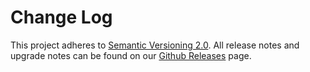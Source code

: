 # Change Log

This project adheres to [Semantic Versioning 2.0](http://semver.org/).
All release notes and upgrade notes can be found on our [Github Releases](https://github.com/compiled/css-in-js/releases) page.
